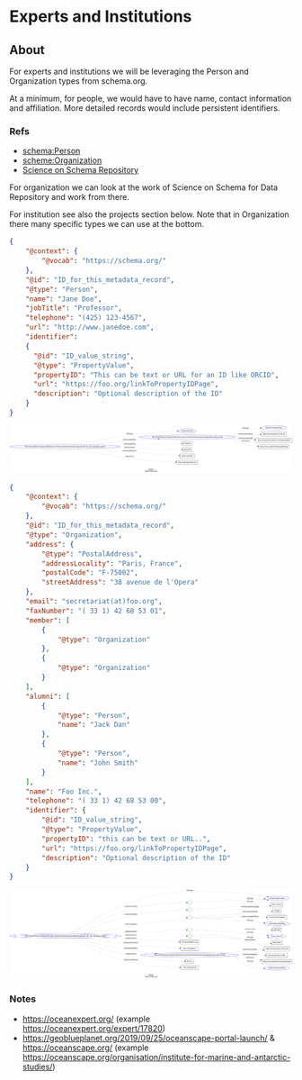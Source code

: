 # Experts and Institutions

## About

For experts and institutions we will be leveraging the Person and Organization types from 
schema.org.  

At a minimum, for people, we would have to have name, contact information and 
affiliation.  More detailed records would include persistent identifiers.


### Refs

* [schema:Person](https://schema.org/Person)
* [scheme:Organization](https://schema.org/Organization)
* [Science on Schema Repository](https://github.com/ESIPFed/science-on-schema.org/blob/master/guides/DataRepository.md)

For organization we can look at the work of Science on Schema for Data Repository and
work from there.

For institution see also the projects section below.  Note that in Organization there 
many specific types we can use at the bottom.
  

<!-- embedme ./graphs/person.json -->

```json
{
    "@context": {
        "@vocab": "https://schema.org/"
    },
    "@id": "ID_for_this_metadata_record",
    "@type": "Person",
    "name": "Jane Doe",
    "jobTitle": "Professor",
    "telephone": "(425) 123-4567",
    "url": "http://www.janedoe.com", 
    "identifier":
    {
      "@id": "ID_value_string",
      "@type": "PropertyValue",
      "propertyID": "This can be text or URL for an ID like ORCID",
      "url": "https://foo.org/linkToPropertyIDPage",
      "description": "Optional description of the ID"
    }
}
```

![OIH Guidance image](./graphs/person.svg)



<!-- embedme ./graphs/organization.json -->

```json
{
    "@context": {
        "@vocab": "https://schema.org/"
    },
    "@id": "ID_for_this_metadata_record",
    "@type": "Organization",
    "address": {
        "@type": "PostalAddress",
        "addressLocality": "Paris, France",
        "postalCode": "F-75002",
        "streetAddress": "38 avenue de l'Opera"
    },
    "email": "secretariat(at)foo.org",
    "faxNumber": "( 33 1) 42 68 53 01",
    "member": [
        {
            "@type": "Organization"
        },
        {
            "@type": "Organization"
        }
    ],
    "alumni": [
        {
            "@type": "Person",
            "name": "Jack Dan"
        },
        {
            "@type": "Person",
            "name": "John Smith"
        }
    ],
    "name": "Foo Inc.",
    "telephone": "( 33 1) 42 68 53 00",
    "identifier": {
        "@id": "ID_value_string",
        "@type": "PropertyValue",
        "propertyID": "this can be text or URL..",
        "url": "https://foo.org/linkToPropertyIDPage",
        "description": "Optional description of the ID"
    }
}
```

![OIH Guidance image](./graphs/organization.svg)

### Notes
* https://oceanexpert.org/  (example https://oceanexpert.org/expert/17820)
* https://geoblueplanet.org/2019/09/25/oceanscape-portal-launch/ & https://oceanscape.org/ (example https://oceanscape.org/organisation/institute-for-marine-and-antarctic-studies/)
  